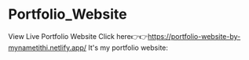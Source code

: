 # Portfolio_Website
View Live Portfolio Website Click here👉👉https://portfolio-website-by-mynametithi.netlify.app/
It's my portfolio website:
